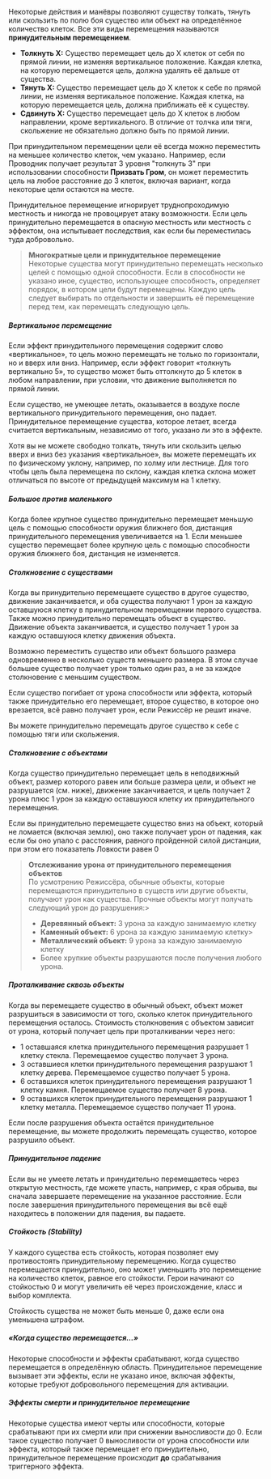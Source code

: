 Некоторые действия и манёвры позволяют существу толкать, тянуть или скользить по полю боя существо или объект на определённое количество клеток. Все эти виды перемещения называются **принудительным перемещением**.

- **Толкнуть X:** Существо перемещает цель до X клеток от себя по прямой линии, не изменяя вертикальное положение. Каждая клетка, на которую перемещается цель, должна удалять её дальше от существа.    
- **Тянуть X:** Существо перемещает цель до X клеток к себе по прямой линии, не изменяя вертикальное положение. Каждая клетка, на которую перемещается цель, должна приближать её к существу.    
- **Сдвинуть X:** Существо перемещает цель до X клеток в любом направлении, кроме вертикального. В отличие от толчка или тяги, скольжение не обязательно должно быть по прямой линии.    


При принудительном перемещении цели её всегда можно переместить на меньшее количество клеток, чем указано. Например, если Проводник получает результат 3 уровня "толкнуть 3" при использовании способности **Призвать Гром**, он может переместить цель на любое расстояние до 3 клеток, включая вариант, когда некоторые цели остаются на месте.

Принудительное перемещение игнорирует труднопроходимую местность и никогда не провоцирует атаку возможности. Если цель принудительно перемещается в опасную местность или местность с эффектом, она испытывает последствия, как если бы переместилась туда добровольно.

> **Многократные цели и принудительное перемещение**  
> Некоторые существа могут принудительно перемещать несколько целей с помощью одной способности. Если в способности не указано иное, существо, использующее способность, определяет порядок, в котором цели будут перемещены. Каждую цель следует выбирать по отдельности и завершить её перемещение перед тем, как перемещать следующую цель.

##### Вертикальное перемещение

Если эффект принудительного перемещения содержит слово «вертикальное», то цель можно перемещать не только по горизонтали, но и вверх или вниз. Например, если эффект говорит «толкнуть вертикально 5», то существо может быть оттолкнуто до 5 клеток в любом направлении, при условии, что движение выполняется по прямой линии.

Если существо, не умеющее летать, оказывается в воздухе после вертикального принудительного перемещения, оно падает. Принудительное перемещение существа, которое летает, всегда считается вертикальным, независимо от того, указано ли это в эффекте.

Хотя вы не можете свободно толкать, тянуть или скользить целью вверх и вниз без указания «вертикальное», вы можете перемещать их по физическому уклону, например, по холму или лестнице. Для того чтобы цель была перемещена по склону, каждая клетка склона может отличаться по высоте от предыдущей максимум на 1 клетку.

##### Большое против маленького

Когда более крупное существо принудительно перемещает меньшую цель с помощью способности оружия ближнего боя, дистанция принудительного перемещения увеличивается на 1. Если меньшее существо перемещает более крупную цель с помощью способности оружия ближнего боя, дистанция не изменяется.

##### Столкновение с существами

Когда вы принудительно перемещаете существо в другое существо, движение заканчивается, и оба существа получают 1 урон за каждую оставшуюся клетку в принудительном перемещении первого существа. Также можно принудительно перемещать объект в существо. Движение объекта заканчивается, и существо получает 1 урон за каждую оставшуюся клетку движения объекта.

Возможно переместить существо или объект большого размера одновременно в несколько существ меньшего размера. В этом случае большее существо получает урон только один раз, а не за каждое столкновение с меньшим существом.

Если существо погибает от урона способности или эффекта, который также принудительно его перемещает, второе существо, в которое оно врезается, всё равно получает урон, если Режиссёр не решит иначе.

Вы можете принудительно перемещать другое существо к себе с помощью тяги или скольжения.

##### Столкновение с объектами

Когда существо принудительно перемещает цель в неподвижный объект, размер которого равен или больше размера цели, и объект не разрушается (см. ниже), движение заканчивается, и цель получает 2 урона плюс 1 урон за каждую оставшуюся клетку их принудительного перемещения.

Если вы принудительно перемещаете существо вниз на объект, который не ломается (включая землю), оно также получает урон от падения, как если бы оно упало с расстояния, равного пройденной силой дистанции, при этом его показатель Ловкости равен 0

> **Отслеживание урона от принудительного перемещения объектов**  
> По усмотрению Режиссёра, обычные объекты, которые перемещаются принудительно в существ или другие объекты, получают урон как существа. Прочные объекты могут получать следующий урон до разрушения:> 
> - **Деревянный объект:** 3 урона за каждую занимаемую клетку
> - **Каменный объект:** 6 урона за каждую занимаемую клетку>     
> - **Металлический объект:** 9 урона за каждую занимаемую клетку  
> - Более хрупкие объекты разрушаются после получения любого урона.


##### Проталкивание сквозь объекты

Когда вы перемещаете существо в обычный объект, объект может разрушиться в зависимости от того, сколько клеток принудительного перемещения осталось. Стоимость столкновения с объектом зависит от урона, который получает цель при проталкивании через него:
- 1 оставшаяся клетка принудительного перемещения разрушает 1 клетку стекла. Перемещаемое существо получает 3 урона.    
- 3 оставшиеся клетки принудительного перемещения разрушают 1 клетку дерева. Перемещаемое существо получает 5 урона.    
- 6 оставшихся клеток принудительного перемещения разрушают 1 клетку камня. Перемещаемое существо получает 8 урона.    
- 9 оставшихся клеток принудительного перемещения разрушают 1 клетку металла. Перемещаемое существо получает 11 урона.    

Если после разрушения объекта остаётся принудительное перемещение, вы можете продолжить перемещать существо, которое разрушило объект.

##### Принудительное падение

Если вы не умеете летать и принудительно перемещаетесь через открытую местность, где можете упасть, например, с края обрыва, вы сначала завершаете перемещение на указанное расстояние. Если после завершения принудительного перемещения вы всё ещё находитесь в положении для падения, вы падаете.

##### Стойкость (Stability)

У каждого существа есть стойкость, которая позволяет ему противостоять принудительному перемещению. Когда существо перемещается принудительно, оно может уменьшить это перемещение на количество клеток, равное его стойкости. Герои начинают со стойкостью 0 и могут увеличить её через происхождение, класс и выбор комплекта.

Стойкость существа не может быть меньше 0, даже если она уменьшена штрафом.

##### «Когда существо перемещается…»

Некоторые способности и эффекты срабатывают, когда существо перемещается в определённую область. Принудительное перемещение вызывает эти эффекты, если не указано иное, включая эффекты, которые требуют добровольного перемещения для активации.

##### Эффекты смерти и принудительное перемещение

Некоторые существа имеют черты или способности, которые срабатывают при их смерти или при снижении выносливости до 0. Если такое существо получает 0 выносливости от урона способности или эффекта, который также перемещает его принудительно, принудительное перемещение происходит **до** срабатывания триггерного эффекта.
